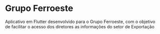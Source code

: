 # Grupo Ferroeste
Aplicativo em Flutter desenvolvido para o Grupo Ferroeste, com o objetivo de facilitar o acesso dos diretores as informações do setor de Exportação
